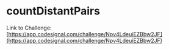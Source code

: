 # countDistantPairs

Link to Challenge: [https://app.codesignal.com/challenge/Npv4LdeuiEZBbw2JF](https://app.codesignal.com/challenge/Npv4LdeuiEZBbw2JF)